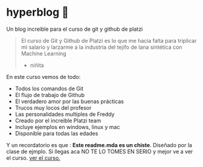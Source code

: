 # hyperblog 💚
Un blog increible para el curso de git y github de platzi

> El curso de Git y Github de Platzi es lo que me hacia falta para triplicar mi salario y larzarme a la industria del tejifo de lana sintética con Machine Learning
> - niñita

En este curso vemos de todo:
* Todos los comandos de Git
* El flujo de trabajo de Github
* El verdadero amor por las buenas prácticas
* Trucos muy locos del profesor
* Las personalidades multiples de Freddy
* Creado por el increible Platzi team
* Incluye ejemplos en windows, linux y mac
* Disponible para todas las edades


Y un recordatorio es que : **Este readme.mda es un chiste**. Diseñado por la clase de ejmplo. Si llegas aca NO TE LO TOMES EN SERIO y mejor ve a ver el curso. [ver el curso. ](http://https://platzi.com/cursos/git-github/ "ver el curso. ")